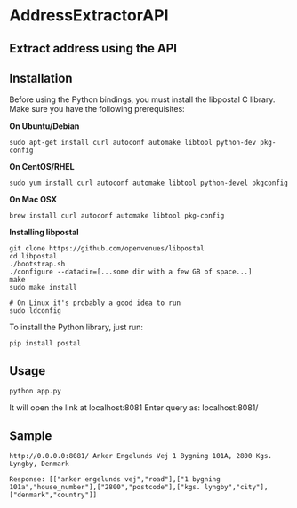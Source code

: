 # AddressExtractorAPI
## Extract address using the API

Installation
------------

Before using the Python bindings, you must install the libpostal C library. Make sure you have the following prerequisites:

**On Ubuntu/Debian**
```
sudo apt-get install curl autoconf automake libtool python-dev pkg-config
```
**On CentOS/RHEL**
```
sudo yum install curl autoconf automake libtool python-devel pkgconfig
```
**On Mac OSX**
```
brew install curl autoconf automake libtool pkg-config
```

**Installing libpostal**

```
git clone https://github.com/openvenues/libpostal
cd libpostal
./bootstrap.sh
./configure --datadir=[...some dir with a few GB of space...]
make
sudo make install

# On Linux it's probably a good idea to run
sudo ldconfig
```

To install the Python library, just run:

```
pip install postal
```


Usage
-----

```
python app.py
```
It will open the link at localhost:8081
Enter query as: localhost:8081/<query here>

Sample
-----
```
http://0.0.0.0:8081/ Anker Engelunds Vej 1 Bygning 101A, 2800 Kgs. Lyngby, Denmark

Response: [["anker engelunds vej","road"],["1 bygning 101a","house_number"],["2800","postcode"],["kgs. lyngby","city"],["denmark","country"]]
```
